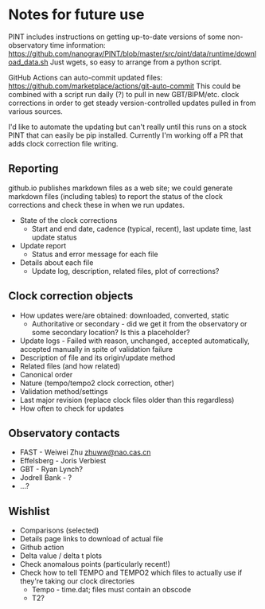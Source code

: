 Notes for future use
====================

PINT includes instructions on getting up-to-date versions of some
non-observatory time information:
https://github.com/nanograv/PINT/blob/master/src/pint/data/runtime/download_data.sh
Just wgets, so easy to arrange from a python script.

GitHub Actions can auto-commit updated files:
https://github.com/marketplace/actions/git-auto-commit This could be combined
with a script run daily (?) to pull in new GBT/BIPM/etc. clock corrections in
order to get steady version-controlled updates pulled in from various sources.

I'd like to automate the updating but can't really until this runs on a stock
PINT that can easily be pip installed. Currently I'm working off a PR that adds
clock correction file writing.

Reporting
---------

github.io publishes markdown files as a web site; we could generate markdown files (including tables) to report the status of the clock corrections and check these in when we run updates.

- State of the clock corrections
    - Start and end date, cadence (typical, recent), last update time, last update status
- Update report
    - Status and error message for each file
- Details about each file
    - Update log, description, related files, plot of corrections?

Clock correction objects
------------------------

- How updates were/are obtained: downloaded, converted, static
    - Authoritative or secondary - did we get it from the observatory or some secondary location? Is this a placeholder?
- Update logs - Failed with reason, unchanged, accepted automatically, accepted manually in spite of validation failure
- Description of file and its origin/update method
- Related files (and how related)
- Canonical order
- Nature (tempo/tempo2 clock correction, other)
- Validation method/settings
- Last major revision (replace clock files older than this regardless)
- How often to check for updates

Observatory contacts
--------------------

- FAST - Weiwei Zhu <zhuww@nao.cas.cn>
- Effelsberg - Joris Verbiest
- GBT - Ryan Lynch?
- Jodrell Bank - ?
- ...?

Wishlist
--------

- Comparisons (selected)
- Details page links to download of actual file
- Github action
- Delta value / delta t plots
- Check anomalous points (particularly recent!)
- Check how to tell TEMPO and TEMPO2 which files to actually use if they're taking our clock directories
    - Tempo - time.dat; files must contain an obscode
    - T2?
